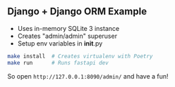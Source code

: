 ## Django + Django ORM Example

- Uses in-memory SQLite 3 instance
- Creates "admin/admin" superuser
- Setup env variables in __init__.py

```bash
make install  # Creates virtualenv with Poetry
make run      # Runs fastapi dev
```

So open `http://127.0.0.1:8090/admin/` and have a fun!